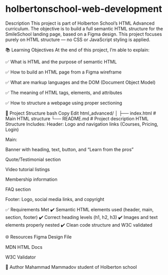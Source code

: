# holbertonschool-web-development
Description
This project is part of Holberton School’s HTML Advanced curriculum. The objective is to build a full semantic HTML structure for the SmileSchool landing page, based on a Figma design. This project focuses purely on HTML structure — no CSS or JavaScript styling is applied.

📚 Learning Objectives
At the end of this project, I’m able to explain:

✅ What is HTML and the purpose of semantic HTML

✅ How to build an HTML page from a Figma wireframe

✅ What are markup languages and the DOM (Document Object Model)

✅ The meaning of HTML tags, elements, and attributes

✅ How to structure a webpage using proper sectioning

📝 Project Structure
bash
Copy
Edit
html_advanced/
│
├── index.html       # Main HTML structure
└── README.md        # Project description
HTML Structure Includes:
Header: Logo and navigation links (Courses, Pricing, Login)

Main:

Banner with heading, text, button, and “Learn from the pros”

Quote/Testimonial section

Video tutorial listings

Membership information

FAQ section

Footer: Logo, social media links, and copyright

✅ Requirements Met
✔️ Semantic HTML elements used (header, main, section, footer)
✔️ Correct heading levels (h1, h2, h3)
✔️ Images and text elements properly nested
✔️ Clean code structure and W3C validated

🌐 Resources
Figma Design File

MDN HTML Docs

W3C Validator

📌 Author
Mahammad Mammadov student of Holberton school

